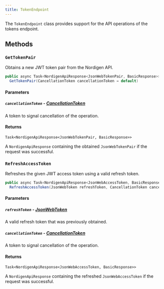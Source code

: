 ```yaml
---
title: TokenEndpoint
---
```


The `TokenEndpoint` class provides support for the API operations of the tokens endpoint.

## Methods

### `GetTokenPair`

Obtains a new JWT token pair from the Nordigen API.

```csharp
public async Task<NordigenApiResponse<JsonWebTokenPair, BasicResponse>>
  GetTokenPair(CancellationToken cancellationToken = default)
```

#### Parameters

##### `cancellationToken` - [CancellationToken](https://learn.microsoft.com/en-us/dotnet/api/system.threading.cancellationtoken)

A token to signal cancellation of the operation.

#### Returns

`Task<NordigenApiResponse<JsonWebTokenPair, BasicResponse>>`

A `NordigenApiResponse` containing the obtained `JsonWebTokenPair` if the request was successful.

### `RefreshAccessToken`

Refreshes the given JWT access token using a valid refresh token.

```csharp
public async Task<NordigenApiResponse<JsonWebAccessToken, BasicResponse>>
  RefreshAccessToken(JsonWebToken refreshToken, CancellationToken cancellationToken = default)
```

#### Parameters

##### `refreshToken` - [JsonWebToken](https://learn.microsoft.com/en-us/dotnet/api/microsoft.identitymodel.jsonwebtokens.jsonwebtoken)

A valid refresh token that was previously obtained.

##### `cancellationToken` - [CancellationToken](https://learn.microsoft.com/en-us/dotnet/api/system.threading.cancellationtoken)

A token to signal cancellation of the operation.

#### Returns

`Task<NordigenApiResponse<JsonWebAccessToken, BasicResponse>>`

A `NordigenApiResponse` containing the refreshed `JsonWebAccessToken` if the request was successful.
